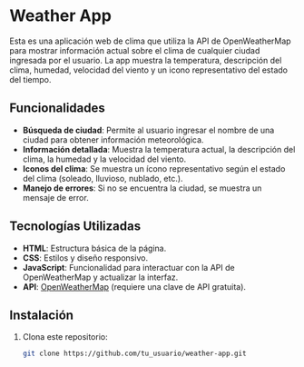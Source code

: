 # Weather App

Esta es una aplicación web de clima que utiliza la API de OpenWeatherMap para mostrar información actual sobre el clima de cualquier ciudad ingresada por el usuario. La app muestra la temperatura, descripción del clima, humedad, velocidad del viento y un icono representativo del estado del tiempo.

## Funcionalidades

- **Búsqueda de ciudad**: Permite al usuario ingresar el nombre de una ciudad para obtener información meteorológica.
- **Información detallada**: Muestra la temperatura actual, la descripción del clima, la humedad y la velocidad del viento.
- **Iconos del clima**: Se muestra un ícono representativo según el estado del clima (soleado, lluvioso, nublado, etc.).
- **Manejo de errores**: Si no se encuentra la ciudad, se muestra un mensaje de error.

## Tecnologías Utilizadas

- **HTML**: Estructura básica de la página.
- **CSS**: Estilos y diseño responsivo.
- **JavaScript**: Funcionalidad para interactuar con la API de OpenWeatherMap y actualizar la interfaz.
- **API**: [OpenWeatherMap](https://openweathermap.org/) (requiere una clave de API gratuita).

## Instalación

1. Clona este repositorio:

   ```bash
   git clone https://github.com/tu_usuario/weather-app.git
